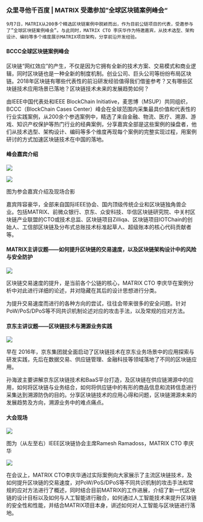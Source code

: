 ### 众里寻他千百度 | MATRIX 受邀参加”全球区块链案例峰会“


    9月7日，MATRIX从200多个精选区块链案例中脱颖而出，作为目前公链项目的代表，受邀参与了”全球区块链案例峰会”。与此同时，MATRIX CTO 李庆华作为特邀嘉宾，从技术选型、架构设计、编码等多个维度展示MATRIX项目架构，分享前沿开发经验。


#### BCCC全球区块链案例峰会

区块链“网红效应”的产生，不仅是因为它拥有全新的技术方案、交易模式和商业逻辑，同时区块链也是一种全新的制度机制。创业公司、巨头公司等纷纷布局区块链。2018年区块链有哪些代表性的前沿研发经验值得我们借鉴参考？又有哪些区块链技术应用场景已落地？区块链技术未来的发展趋势如何？

由IEEE中国代表处和IEEE BlockChain Initiative，麦思博（MSUP）共同组织，BCCC（BlockChain Cases Center）峰会在全球范围内采集最具价值和代表性的行业实践案例，从200余个参选案例中，精选了来自金融、物流、医疗、溯源、游戏、知识产权保护等热门行业的经典案例，分享嘉宾全部是这些案例的操盘者，他们从技术选型、架构设计、编码等多个维度再现每个案例的完整实现过程，用案例研讨的方式加速区块链技术在中国的落地。


#### 峰会嘉宾介绍

![](https://i.imgur.com/gMil9PI.jpg)

![](https://i.imgur.com/skNqVup.jpg)

图为参会嘉宾介绍及现场合影


嘉宾阵容豪华，全部来自国际IEEE协会、国内顶级传统企业和区块链独角兽企业。包括MATRIX、前微众银行、京东、众安科技、华信区块链研究院、中关村区块链产业联盟的CTO或技术总监、区块链项目Zilliqa、区块链项目IOTChain的创始人、工信部区块链及分布式总账技术标准起草人、超级账本的核心代码贡献者等。


#### MATRIX主讲议题——如何提升区块链的交易速度，以及区块链架构设计中的风险与安全防护

![](https://i.imgur.com/HeTvqGR.jpg)


区块链交易速度的提升，是当前各个公链的核心，MATRIX CTO 李庆华在案例分析中对此进行详细的论述，并对隐藏在其后的设计思想进行分类。

为提升交易速度而进行的各种方向的尝试，往往会带来很多的安全问题。针对PoW/PoS/DPoS等不同共识机制论述对应的攻击手法，以及常规的应对方法。

#### 京东主讲议题——区块链技术与溯源业务实践

![](https://i.imgur.com/PFexcY9.jpg)


早在 2016年，京东集团就全面启动了区块链技术在京东业务场景中的应用探索与研发实践，先后在数据交易、供应链管理、金融科技等领域落地了不同的区块链应用。

孙海波主要讲解京东区块链技术和BaaS平台打造，及区块链在供应链溯源中的应用，如何将区块链与业务结合，如何将供应链中的有形的商品信息和流转信息进行采集达到溯源防伪的目的。分享区块链技术的应用心得和问题，区块链溯源未来的发展趋势及方向，溯源业务中的难点痛点。

#### 大会现场

![](https://i.imgur.com/YSHNHpT.jpg)

图为（从左至右）IEEE区块链协会主席Ramesh Ramadoss，MATRIX CTO 李庆华


![](https://i.imgur.com/mpI8Y2B.jpg)

在会议上，MATRIX CTO李庆华通过实际案例向大家展示了主流区块链技术，及如何提升区块链的交易速度，对PoW/PoS/DPoS等不同共识机制的攻击手法和常规的应对方法进行了概述，同时结合目前MATRIX的工作进展，介绍了新一代区块链的设计目标以及如何与人工智能进行融合，如何通过人工智能技术来提升区块链的安全性和性能，并结合MATRIX项目本身，讲述如何对人工智能与区块链进行落地。